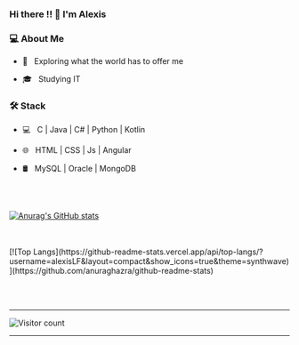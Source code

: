 ### Hi there !! 👋 I'm Alexis

<h3> 💻 About Me </h3>



- 🤔 &nbsp; Exploring what the world has to offer me

- 🎓 &nbsp; Studying IT



<h3>🛠 Stack</h3>


- 💻 &nbsp; C | Java | C# | Python | Kotlin

- 🌐 &nbsp; HTML | CSS | Js | Angular

- 🛢 &nbsp; MySQL | Oracle | MongoDB


<br/><br/>

[![Anurag's GitHub stats](https://github-readme-stats.vercel.app/api?username=alexisLF&count_private=true&show_icons=true&theme=synthwave)](https://github.com/anuraghazra/github-readme-stats)

<br/>

<br/>
[![Top Langs](https://github-readme-stats.vercel.app/api/top-langs/?username=alexisLF&layout=compact&show_icons=true&theme=synthwave)](https://github.com/anuraghazra/github-readme-stats)

<br><br>



<hr>



![Visitor count](https://visitor-badge.laobi.icu/badge?page_id=alexisLF.alexisLF)



<hr>

